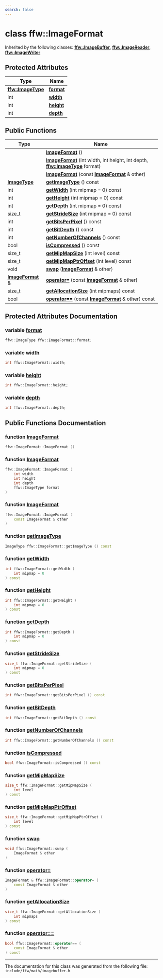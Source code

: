 ```yaml
---
search: false
---
```


# class ffw::ImageFormat



Inherited by the following classes: **[ffw::ImageBuffer](classffw_1_1_image_buffer.md)**, **[ffw::ImageReader](classffw_1_1_image_reader.md)**, **[ffw::ImageWriter](classffw_1_1_image_writer.md)**

## Protected Attributes

|Type|Name|
|-----|-----|
|**[ffw::ImageType](namespaceffw.md#1a92226423d9aa0edfe0ca1dde2141e028)**|[**format**](classffw_1_1_image_format.md#1a00569cba5e7d8df7582554718f908d7e)|
|int|[**width**](classffw_1_1_image_format.md#1a1a26d9b05851d073858b34ccabc40a79)|
|int|[**height**](classffw_1_1_image_format.md#1a7c62585ac46e6fc7c3fe6efab59cfd4c)|
|int|[**depth**](classffw_1_1_image_format.md#1a128894191ad04073b44663b8541f97aa)|


## Public Functions

|Type|Name|
|-----|-----|
||[**ImageFormat**](classffw_1_1_image_format.md#1a5c2552e2129595fdb74923e00f3f51e1) () |
||[**ImageFormat**](classffw_1_1_image_format.md#1a0d214d9324cce891461d07b30be64c34) (int width, int height, int depth, **[ffw::ImageType](namespaceffw.md#1a92226423d9aa0edfe0ca1dde2141e028)** format) |
||[**ImageFormat**](classffw_1_1_image_format.md#1a292f274f857b9da281b9ccb17d07b9ef) (const **[ImageFormat](classffw_1_1_image_format.md)** & other) |
|**[ImageType](namespaceffw.md#1a92226423d9aa0edfe0ca1dde2141e028)**|[**getImageType**](classffw_1_1_image_format.md#1a1bb0e2d7c7916dc840516e97b0fe27d1) () const |
|int|[**getWidth**](classffw_1_1_image_format.md#1af8aa5a20fe893f3289a26b1bc52c1a43) (int mipmap = 0) const |
|int|[**getHeight**](classffw_1_1_image_format.md#1a73e22a919bf12a2207d65496398a6a5f) (int mipmap = 0) const |
|int|[**getDepth**](classffw_1_1_image_format.md#1ae162bf4b48f3dd2e2d7739c927a779b8) (int mipmap = 0) const |
|size\_t|[**getStrideSize**](classffw_1_1_image_format.md#1a55de6ea2325fc284e2fbd027146a53ee) (int mipmap = 0) const |
|int|[**getBitsPerPixel**](classffw_1_1_image_format.md#1a4926378546cb727ad4930fa5797ddd83) () const |
|int|[**getBitDepth**](classffw_1_1_image_format.md#1a07c9771437ef7bfaabe3f51164a99eac) () const |
|int|[**getNumberOfChannels**](classffw_1_1_image_format.md#1a388b531a9ea109266cfc2509e79f6751) () const |
|bool|[**isCompressed**](classffw_1_1_image_format.md#1a6c4430f5cfc51120bfc04008bcdb6210) () const |
|size\_t|[**getMipMapSize**](classffw_1_1_image_format.md#1ac8967d7bd7b6b300e2a8c3ff6b6dfd88) (int level) const |
|size\_t|[**getMipMapPtrOffset**](classffw_1_1_image_format.md#1a95be015bde6130bcf6d27472b74f555e) (int level) const |
|void|[**swap**](classffw_1_1_image_format.md#1a1f855dd5b248274b53766a81102d583d) (**[ImageFormat](classffw_1_1_image_format.md)** & other) |
|**[ImageFormat](classffw_1_1_image_format.md)** &|[**operator=**](classffw_1_1_image_format.md#1a69b46ddfe7e8768658602003530bac23) (const **[ImageFormat](classffw_1_1_image_format.md)** & other) |
|size\_t|[**getAllocationSize**](classffw_1_1_image_format.md#1a6e0eb8d724ec7ee0195ee8f25cf92ff3) (int mipmaps) const |
|bool|[**operator==**](classffw_1_1_image_format.md#1a859ea5ac46aee7a01817dcaca12a18bd) (const **[ImageFormat](classffw_1_1_image_format.md)** & other) const |


## Protected Attributes Documentation

### variable <a id="1a00569cba5e7d8df7582554718f908d7e" href="#1a00569cba5e7d8df7582554718f908d7e">format</a>

```cpp
ffw::ImageType ffw::ImageFormat::format;
```



### variable <a id="1a1a26d9b05851d073858b34ccabc40a79" href="#1a1a26d9b05851d073858b34ccabc40a79">width</a>

```cpp
int ffw::ImageFormat::width;
```



### variable <a id="1a7c62585ac46e6fc7c3fe6efab59cfd4c" href="#1a7c62585ac46e6fc7c3fe6efab59cfd4c">height</a>

```cpp
int ffw::ImageFormat::height;
```



### variable <a id="1a128894191ad04073b44663b8541f97aa" href="#1a128894191ad04073b44663b8541f97aa">depth</a>

```cpp
int ffw::ImageFormat::depth;
```



## Public Functions Documentation

### function <a id="1a5c2552e2129595fdb74923e00f3f51e1" href="#1a5c2552e2129595fdb74923e00f3f51e1">ImageFormat</a>

```cpp
ffw::ImageFormat::ImageFormat ()
```



### function <a id="1a0d214d9324cce891461d07b30be64c34" href="#1a0d214d9324cce891461d07b30be64c34">ImageFormat</a>

```cpp
ffw::ImageFormat::ImageFormat (
    int width
    int height
    int depth
    ffw::ImageType format
)
```



### function <a id="1a292f274f857b9da281b9ccb17d07b9ef" href="#1a292f274f857b9da281b9ccb17d07b9ef">ImageFormat</a>

```cpp
ffw::ImageFormat::ImageFormat (
    const ImageFormat & other
)
```



### function <a id="1a1bb0e2d7c7916dc840516e97b0fe27d1" href="#1a1bb0e2d7c7916dc840516e97b0fe27d1">getImageType</a>

```cpp
ImageType ffw::ImageFormat::getImageType () const
```



### function <a id="1af8aa5a20fe893f3289a26b1bc52c1a43" href="#1af8aa5a20fe893f3289a26b1bc52c1a43">getWidth</a>

```cpp
int ffw::ImageFormat::getWidth (
    int mipmap = 0
) const
```



### function <a id="1a73e22a919bf12a2207d65496398a6a5f" href="#1a73e22a919bf12a2207d65496398a6a5f">getHeight</a>

```cpp
int ffw::ImageFormat::getHeight (
    int mipmap = 0
) const
```



### function <a id="1ae162bf4b48f3dd2e2d7739c927a779b8" href="#1ae162bf4b48f3dd2e2d7739c927a779b8">getDepth</a>

```cpp
int ffw::ImageFormat::getDepth (
    int mipmap = 0
) const
```



### function <a id="1a55de6ea2325fc284e2fbd027146a53ee" href="#1a55de6ea2325fc284e2fbd027146a53ee">getStrideSize</a>

```cpp
size_t ffw::ImageFormat::getStrideSize (
    int mipmap = 0
) const
```



### function <a id="1a4926378546cb727ad4930fa5797ddd83" href="#1a4926378546cb727ad4930fa5797ddd83">getBitsPerPixel</a>

```cpp
int ffw::ImageFormat::getBitsPerPixel () const
```



### function <a id="1a07c9771437ef7bfaabe3f51164a99eac" href="#1a07c9771437ef7bfaabe3f51164a99eac">getBitDepth</a>

```cpp
int ffw::ImageFormat::getBitDepth () const
```



### function <a id="1a388b531a9ea109266cfc2509e79f6751" href="#1a388b531a9ea109266cfc2509e79f6751">getNumberOfChannels</a>

```cpp
int ffw::ImageFormat::getNumberOfChannels () const
```



### function <a id="1a6c4430f5cfc51120bfc04008bcdb6210" href="#1a6c4430f5cfc51120bfc04008bcdb6210">isCompressed</a>

```cpp
bool ffw::ImageFormat::isCompressed () const
```



### function <a id="1ac8967d7bd7b6b300e2a8c3ff6b6dfd88" href="#1ac8967d7bd7b6b300e2a8c3ff6b6dfd88">getMipMapSize</a>

```cpp
size_t ffw::ImageFormat::getMipMapSize (
    int level
) const
```



### function <a id="1a95be015bde6130bcf6d27472b74f555e" href="#1a95be015bde6130bcf6d27472b74f555e">getMipMapPtrOffset</a>

```cpp
size_t ffw::ImageFormat::getMipMapPtrOffset (
    int level
) const
```



### function <a id="1a1f855dd5b248274b53766a81102d583d" href="#1a1f855dd5b248274b53766a81102d583d">swap</a>

```cpp
void ffw::ImageFormat::swap (
    ImageFormat & other
)
```



### function <a id="1a69b46ddfe7e8768658602003530bac23" href="#1a69b46ddfe7e8768658602003530bac23">operator=</a>

```cpp
ImageFormat & ffw::ImageFormat::operator= (
    const ImageFormat & other
)
```



### function <a id="1a6e0eb8d724ec7ee0195ee8f25cf92ff3" href="#1a6e0eb8d724ec7ee0195ee8f25cf92ff3">getAllocationSize</a>

```cpp
size_t ffw::ImageFormat::getAllocationSize (
    int mipmaps
) const
```



### function <a id="1a859ea5ac46aee7a01817dcaca12a18bd" href="#1a859ea5ac46aee7a01817dcaca12a18bd">operator==</a>

```cpp
bool ffw::ImageFormat::operator== (
    const ImageFormat & other
) const
```





----------------------------------------
The documentation for this class was generated from the following file: `include/ffw/math/imagebuffer.h`
